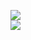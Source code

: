 [![](https://img.shields.io/badge/Made%20With-Github%20Spray-lightgrey.svg?style=for-the-badge&logo=github)](https://github.com/Annihil/github-spray#8930)  
[![](https://i.imgur.com/2DrTn0Z.gif)](https://github.com/Annihil/github-spray)